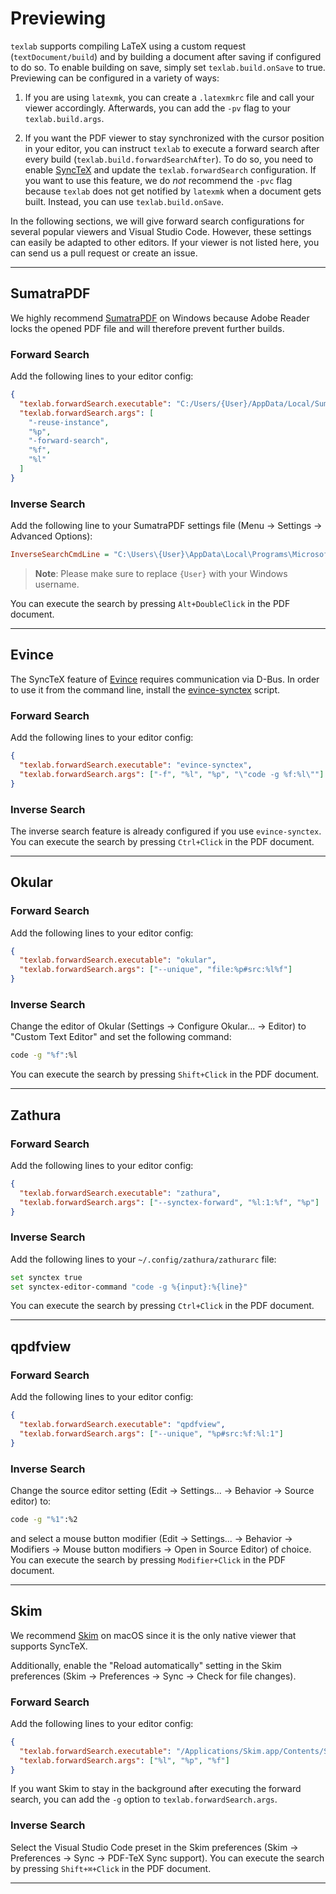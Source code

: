 # Previewing

`texlab` supports compiling LaTeX using a custom request (`textDocument/build`)
and by building a document after saving if configured to do so.
To enable building on save, simply set `texlab.build.onSave` to true.
Previewing can be configured in a variety of ways:

1. If you are using `latexmk`, you can create a `.latexmkrc` file and call your viewer accordingly.
   Afterwards, you can add the `-pv` flag to your `texlab.build.args`.

2. If you want the PDF viewer to stay synchronized with the cursor position in your editor,
   you can instruct `texlab` to execute a forward search after every build (`texlab.build.forwardSearchAfter`).
   To do so, you need to enable [SyncTeX](http://www.tug.org/TUGboat/tb29-3/tb93laurens.pdf)
   and update the `texlab.forwardSearch` configuration.
   If you want to use this feature, we do _not_ recommend the `-pvc` flag
   because `texlab` does not get notified by `latexmk` when a document gets built.
   Instead, you can use `texlab.build.onSave`.

In the following sections, we will give forward search configurations for several popular viewers
and Visual Studio Code.
However, these settings can easily be adapted to other editors.
If your viewer is not listed here, you can send us a pull request or create an issue.

---

## SumatraPDF

We highly recommend [SumatraPDF](https://www.sumatrapdfreader.org) on Windows
because Adobe Reader locks the opened PDF file and will therefore prevent further builds.

### Forward Search

Add the following lines to your editor config:

```json
{
  "texlab.forwardSearch.executable": "C:/Users/{User}/AppData/Local/SumatraPDF/SumatraPDF.exe",
  "texlab.forwardSearch.args": [
    "-reuse-instance",
    "%p",
    "-forward-search",
    "%f",
    "%l"
  ]
}
```

### Inverse Search

Add the following line to your SumatraPDF settings file (Menu -> Settings -> Advanced Options):

```ini
InverseSearchCmdLine = "C:\Users\{User}\AppData\Local\Programs\Microsoft VS Code\Code.exe" -g "%f":%l
```

> **Note**: Please make sure to replace `{User}` with your Windows username.

You can execute the search by pressing `Alt+DoubleClick` in the PDF document.

---

## Evince

The SyncTeX feature of [Evince](https://wiki.gnome.org/Apps/Evince) requires communication via D-Bus.
In order to use it from the command line, install the [evince-synctex](https://github.com/latex-lsp/evince-synctex) script.

### Forward Search

Add the following lines to your editor config:

```json
{
  "texlab.forwardSearch.executable": "evince-synctex",
  "texlab.forwardSearch.args": ["-f", "%l", "%p", "\"code -g %f:%l\""]
}
```

### Inverse Search

The inverse search feature is already configured if you use `evince-synctex`.
You can execute the search by pressing `Ctrl+Click` in the PDF document.

---

## Okular

### Forward Search

Add the following lines to your editor config:

```json
{
  "texlab.forwardSearch.executable": "okular",
  "texlab.forwardSearch.args": ["--unique", "file:%p#src:%l%f"]
}
```

### Inverse Search

Change the editor of Okular (Settings -> Configure Okular... -> Editor) to "Custom Text Editor" and set the following command:

```bash
code -g "%f":%l
```

You can execute the search by pressing `Shift+Click` in the PDF document.

---

## Zathura

### Forward Search

Add the following lines to your editor config:

```json
{
  "texlab.forwardSearch.executable": "zathura",
  "texlab.forwardSearch.args": ["--synctex-forward", "%l:1:%f", "%p"]
}
```

### Inverse Search

Add the following lines to your `~/.config/zathura/zathurarc` file:

```bash
set synctex true
set synctex-editor-command "code -g %{input}:%{line}"
```

You can execute the search by pressing `Ctrl+Click` in the PDF document.

---

## qpdfview

### Forward Search

Add the following lines to your editor config:

```json
{
  "texlab.forwardSearch.executable": "qpdfview",
  "texlab.forwardSearch.args": ["--unique", "%p#src:%f:%l:1"]
}
```

### Inverse Search

Change the source editor setting (Edit -> Settings... -> Behavior -> Source editor) to:

```bash
code -g "%1":%2
```

and select a mouse button modifier (Edit -> Settings... -> Behavior -> Modifiers -> Mouse button modifiers -> Open in Source Editor)
of choice.
You can execute the search by pressing `Modifier+Click` in the PDF document.

---

## Skim

We recommend [Skim](https://skim-app.sourceforge.io/) on macOS since it is the only native viewer that supports SyncTeX.

Additionally, enable the "Reload automatically" setting in the Skim preferences (Skim -> Preferences -> Sync -> Check for file changes).

### Forward Search

Add the following lines to your editor config:

```json
{
  "texlab.forwardSearch.executable": "/Applications/Skim.app/Contents/SharedSupport/displayline",
  "texlab.forwardSearch.args": ["%l", "%p", "%f"]
}
```

If you want Skim to stay in the background after
executing the forward search, you can add the `-g` option
to `texlab.forwardSearch.args`.

### Inverse Search

Select the Visual Studio Code preset in the Skim preferences (Skim -> Preferences -> Sync -> PDF-TeX Sync support).
You can execute the search by pressing `Shift+⌘+Click` in the PDF document.

---
